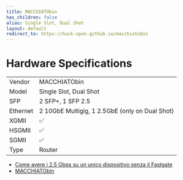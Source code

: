 ```yaml
---
title: MACCHIATObin
has_children: false
alias: Single Slot, Dual Shot
layout: default
redirect_to: https://hack-xpon.github.io/macchiatobin
---
```


# Hardware Specifications

|          |                                                |
| -------- | ---------------------------------------------- |
| Vendor   | MACCHIATObin                                   |
| Model    | Single Slot, Dual Shot                         |
| SFP      | 2 SFP+, 1 SFP 2.5                              |
| Ethernet | 2 10GbE Multigig, 1 2.5GbE (only on Dual Shot) |
| XGMII    | ✅                                             |
| HSGMII   | ✅                                             |
| SGMII    | ✅                                             |
| Type     | Router                                         |


- [Come avere i 2.5 Gbps su un unico dispositivo senza il Fastgate](https://forum.fibra.click/d/17836-come-avere-i-25-gbps-su-un-unico-dispositivo-senza-il-fastgate)
- [MACCHIATObin](http://macchiatobin.net/)